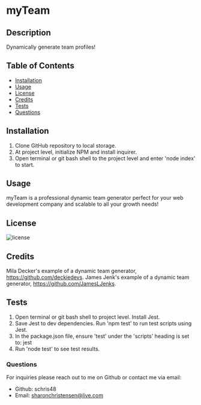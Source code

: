 
  
  # myTeam

  ## Description
  Dynamically generate team profiles!

  ## Table of Contents
  - [Installation](#installation)
  - [Usage](#usage)
  - [License](#license)
  - [Credits](#credits)
  - [Tests](#tests)
  - [Questions](#questions)

  ## Installation
  1. Clone GitHub repository to local storage. 
  2. At project level, initialize NPM and install inquirer.
  3. Open terminal or git bash shell to the project level and enter 'node index' to start.

  ## Usage
  myTeam is a professional dynamic team generator perfect for your web development company and scalable to all your growth needs!

  ## License

  ![license](https://img.shields.io/badge/license-MIT-blueviolet.png)

  ## Credits
  Mila Decker's example of a dynamic team generator, https://github.com/deckiedevs. James Jenk's example of a dynamic team generator, https://github.com/JamesLJenks.

  ## Tests
  1. Open terminal or git bash shell to project level. Install Jest.
  2. Save Jest to dev dependencies. Run 'npm test' to run test scripts using Jest.
  3. In the package.json file, ensure 'test' under the 'scripts' heading is set to: jest
  4. Run 'node test' to see test results.
  
  ### Questions
  For inquiries please reach out to me on Github or contact me via email:
  - Github: schris48
  - Email: sharonchristensen@live.com
  